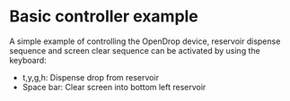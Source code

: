 # Basic controller example

A simple example of controlling the OpenDrop device, reservoir dispense sequence and screen clear sequence can be activated by using the keyboard:

- t,y,g,h: Dispense drop from reservoir
- Space bar: Clear screen into bottom left reservoir
